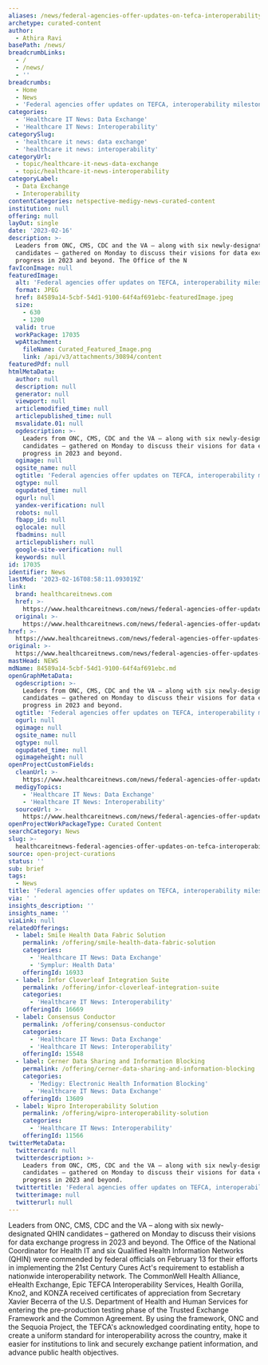 ```yaml
---
aliases: /news/federal-agencies-offer-updates-on-tefca-interoperability-milestones
archetype: curated-content
author:
  - Athira Ravi
basePath: /news/
breadcrumbLinks:
  - /
  - /news/
  - ''
breadcrumbs:
  - Home
  - News
  - 'Federal agencies offer updates on TEFCA, interoperability milestones'
categories:
  - 'Healthcare IT News: Data Exchange'
  - 'Healthcare IT News: Interoperability'
categorySlug:
  - 'healthcare it news: data exchange'
  - 'healthcare it news: interoperability'
categoryUrl:
  - topic/healthcare-it-news-data-exchange
  - topic/healthcare-it-news-interoperability
categoryLabel:
  - Data Exchange
  - Interoperability
contentCategories: netspective-medigy-news-curated-content
institution: null
offering: null
layOut: single
date: '2023-02-16'
description: >-
  Leaders from ONC, CMS, CDC and the VA – along with six newly-designated QHIN
  candidates – gathered on Monday to discuss their visions for data exchange
  progress in 2023 and beyond. The Office of the N
favIconImage: null
featuredImage:
  alt: 'Federal agencies offer updates on TEFCA, interoperability milestones'
  format: JPEG
  href: 84589a14-5cbf-54d1-9100-64f4af691ebc-featuredImage.jpeg
  size:
    - 630
    - 1200
  valid: true
  workPackage: 17035
  wpAttachment:
    fileName: Curated_Featured_Image.png
    link: /api/v3/attachments/30894/content
featuredPdf: null
htmlMetaData:
  author: null
  description: null
  generator: null
  viewport: null
  articlemodified_time: null
  articlepublished_time: null
  msvalidate.01: null
  ogdescription: >-
    Leaders from ONC, CMS, CDC and the VA – along with six newly-designated QHIN
    candidates – gathered on Monday to discuss their visions for data exchange
    progress in 2023 and beyond.
  ogimage: null
  ogsite_name: null
  ogtitle: 'Federal agencies offer updates on TEFCA, interoperability milestones'
  ogtype: null
  ogupdated_time: null
  ogurl: null
  yandex-verification: null
  robots: null
  fbapp_id: null
  oglocale: null
  fbadmins: null
  articlepublisher: null
  google-site-verification: null
  keywords: null
id: 17035
identifier: News
lastMod: '2023-02-16T08:58:11.093019Z'
link:
  brand: healthcareitnews.com
  href: >-
    https://www.healthcareitnews.com/news/federal-agencies-offer-updates-tefca-interoperability-milestones
  original: >-
    https://www.healthcareitnews.com/news/federal-agencies-offer-updates-tefca-interoperability-milestones
href: >-
  https://www.healthcareitnews.com/news/federal-agencies-offer-updates-tefca-interoperability-milestones
original: >-
  https://www.healthcareitnews.com/news/federal-agencies-offer-updates-tefca-interoperability-milestones
mastHead: NEWS
mdName: 84589a14-5cbf-54d1-9100-64f4af691ebc.md
openGraphMetaData:
  ogdescription: >-
    Leaders from ONC, CMS, CDC and the VA – along with six newly-designated QHIN
    candidates – gathered on Monday to discuss their visions for data exchange
    progress in 2023 and beyond.
  ogtitle: 'Federal agencies offer updates on TEFCA, interoperability milestones'
  ogurl: null
  ogimage: null
  ogsite_name: null
  ogtype: null
  ogupdated_time: null
  ogimageheight: null
openProjectCustomFields:
  cleanUrl: >-
    https://www.healthcareitnews.com/news/federal-agencies-offer-updates-tefca-interoperability-milestones
  medigyTopics:
    - 'Healthcare IT News: Data Exchange'
    - 'Healthcare IT News: Interoperability'
  sourceUrl: >-
    https://www.healthcareitnews.com/news/federal-agencies-offer-updates-tefca-interoperability-milestones
openProjectWorkPackageType: Curated Content
searchCategory: News
slug: >-
  healthcareitnews-federal-agencies-offer-updates-on-tefca-interoperability-milestones
source: open-project-curations
status: ''
sub: brief
tags:
  - News
title: 'Federal agencies offer updates on TEFCA, interoperability milestones'
via: ' '
insights_description: ''
insights_name: ''
viaLink: null
relatedOfferings:
  - label: Smile Health Data Fabric Solution
    permalink: /offering/smile-health-data-fabric-solution
    categories:
      - 'Healthcare IT News: Data Exchange'
      - 'Symplur: Health Data'
    offeringId: 16933
  - label: Infor Cloverleaf Integration Suite
    permalink: /offering/infor-cloverleaf-integration-suite
    categories:
      - 'Healthcare IT News: Interoperability'
    offeringId: 16669
  - label: Consensus Conductor
    permalink: /offering/consensus-conductor
    categories:
      - 'Healthcare IT News: Data Exchange'
      - 'Healthcare IT News: Interoperability'
    offeringId: 15548
  - label: Cerner Data Sharing and Information Blocking
    permalink: /offering/cerner-data-sharing-and-information-blocking
    categories:
      - 'Medigy: Electronic Health Information Blocking'
      - 'Healthcare IT News: Data Exchange'
    offeringId: 13609
  - label: Wipro Interoperability Solution
    permalink: /offering/wipro-interoperability-solution
    categories:
      - 'Healthcare IT News: Interoperability'
    offeringId: 11566
twitterMetaData:
  twittercard: null
  twitterdescription: >-
    Leaders from ONC, CMS, CDC and the VA – along with six newly-designated QHIN
    candidates – gathered on Monday to discuss their visions for data exchange
    progress in 2023 and beyond.
  twittertitle: 'Federal agencies offer updates on TEFCA, interoperability milestones'
  twitterimage: null
  twitterurl: null
---
```

<p>Leaders from ONC, CMS, CDC and the VA – along with six newly-designated QHIN candidates – gathered on Monday to discuss their visions for data exchange progress in 2023 and beyond. The Office of the National Coordinator for Health IT and six Qualified Health Information Networks (QHIN) were commended by federal officials on February 13 for their efforts in implementing the 21st Century Cures Act's requirement to establish a nationwide interoperability network. The CommonWell Health Alliance, eHealth Exchange, Epic TEFCA Interoperability Services, Health Gorilla, Kno2, and KONZA received certificates of appreciation from Secretary Xavier Becerra of the U.S. Department of Health and Human Services for entering the pre-production testing phase of the Trusted Exchange Framework and the Common Agreement. By using the framework, ONC and the Sequoia Project, the TEFCA's acknowledged coordinating entity, hope to create a uniform standard for interoperability across the country, make it easier for institutions to link and securely exchange patient information, and advance public health objectives.</p>